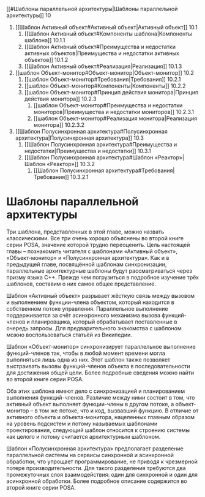 
[[#Шаблоны параллельной архитектуры|Шаблоны параллельной архитектуры]] 10
1. [[Шаблон Активный объект#Активный объект|Активный объект]] 10.1
	1. [[Шаблон Активный объект#Компоненты шаблона|Компоненты шаблона]] 10.1.1
	2. [[Шаблон Активный объект#Преимущества и недостатки активных объектов|Преимущества и недостатки активных объектов]] 10.1.2
	3. [[Шаблон Активный объект#Реализация|Реализация]] 10.1.3
2. [[шаблон Объект-монитор#Объект-монитор|Объект-монитор]] 10.2
	1. [[шаблон Объект-монитор#Требования|Требования]] 10.2.1
	2. [[шаблон Объект-монитор#Компоненты|Компоненты]] 10.2.2
	3. [[шаблон Объект-монитор#Принцип действия монитора|Принцип действия монитора]] 10.2.3
		1. [[шаблон Объект-монитор#Преимущества и недостатки мониторов|Преимущества и недостатки мониторов]] 10.2.3.1
		2. [[шаблон Объект-монитор#Реализация монитора|Реализация монитора]] 10.2.3.2
3. [[Шаблон Полусинхронная архитектура#Полусинхронная архитектура|Полусинхронная архитектура]] 10.3
	1. [[Шаблон Полусинхронная архитектура#Преимущества и недостатки|Преимущества и недостатки]] 10.3.1
	2. [[Шаблон Полусинхронная архитектура#Шаблон «Реактор»|Шаблон «Реактор»]] 10.3.2
		1. [[Шаблон Полусинхронная архитектура#Требования|Требования]] 10.3.2.1
		

# Шаблоны параллельной архитектуры

Три шаблона, представленных в этой главе, можно назвать классическими. Все три очень хорошо объяснены во второй книге серии POSA, значение которой трудно переоценить. Цель настоящей главы – познакомить читателя с шаблонами «Активный объект», «Объект-монитор» и «Полусинхронная архитектура». Как и в предыдущей главе, посвящённой шаблонам синхронизации, параллельные архитектурные шаблоны будут рассматриваться через призму языка C++. Прежде чем погрузиться в подробное изучение трёх шаблонов, составим о них самое общее представление.

Шаблон «Активный объект» разрывает жёсткую связь между вызовом и выполнением функции-члена объектом, который находится в собственном потоке управления. Параллельное выполнение поддерживается за счёт асинхронного механизма вызова функций-членов и планировщика, который обрабатывает поставленные в очередь запросы. Для предварительного знакомства с шаблоном можно воспользоваться статьёй из Википедии.

Шаблон «Объект-монитор» синхронизирует параллельное выполнение функций-членов так, чтобы в любой момент времени могла выполняться лишь одна из них. Этот шаблон также позволяет выстраивать вызовы функций-членов объекта в последовательности для достижения общей цели. Более подробные сведения можно найти во второй книге серии POSA.

Оба этих шаблона имеют дело с синхронизацией и планированием выполнения функций-членов. Различие между ними состоит в том, что активный объект выполняет функции-члены в другом потоке, а объект-монитор – в том же потоке, что и код, вызвавший функцию. В отличие от активного объекта и объекта-монитора, нацеленных главным образом на уровень подсистем и потому называемых шаблонами проектирования, следующий шаблон относится к строению системы как целого и потому считается архитектурным шаблоном.

Шаблон «Полусинхронная архитектура» предполагает разделение параллельной системы на сервисы синхронной и асинхронной обработки, что упрощает программирование, не приводя к чрезмерной потере производительности. Для такого разделения требуются два промежуточных слоя взаимодействия: один для синхронной и один для асинхронной обработки. Более подробное описание содержится во второй книге серии POSA.

